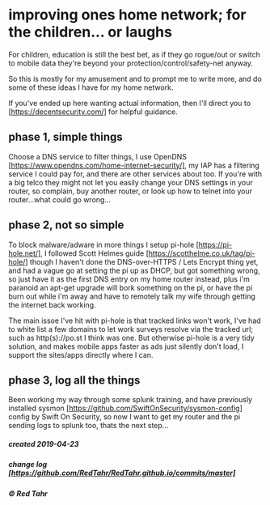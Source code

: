 # improving ones home network; for the children... or laughs

For children, education is still the best bet, as if they go rogue/out or switch to mobile data they're beyond your protection/control/safety-net anyway.

So this is mostly for my amusement and to prompt me to write more, and do some of these ideas I have for my home network.

If you've ended up here wanting actual information, then I'll direct you to [https://decentsecurity.com/] for helpful guidance.

## phase 1, simple things

Choose a DNS service to filter things, I use OpenDNS [https://www.opendns.com/home-internet-security/], my IAP has a filtering service I could pay for, and there are other services about too. If you're with a big telco they might not let you easily change your DNS settings in your router, so complain, buy another router, or look up how to telnet into your router...what could go wrong...

## phase 2, not so simple

To block malware/adware in more things I setup pi-hole [https://pi-hole.net/], I followed Scott Helmes guide [https://scotthelme.co.uk/tag/pi-hole/] though I haven't done the DNS-over-HTTPS / Lets Encrypt thing yet, and had a vague go at setting the pi up as DHCP, but got something wrong, so just have it as the first DNS entry on my home router instead, plus i'm paranoid an apt-get upgrade will bork something on the pi, or have the pi burn out while i'm away and have to remotely talk my wife through getting the internet back working.

The main issoe I've hit with pi-hole is that tracked links won't work, I've had to white list a few domains to let work surveys resolve via the tracked url; such as http(s)://po.st I think was one. But otherwise pi-hole is a very tidy solution, and makes mobile apps faster as ads just silently don't load, I support the sites/apps directly where I can.

## phase 3, log all the things

Been working my way through some splunk training, and have previously installed sysmon [https://github.com/SwiftOnSecurity/sysmon-config] config by Swift On Security, so now I want to get my router and the pi sending logs to splunk too, thats the next step...

##### created 2019-04-23
##### change log [https://github.com/RedTahr/RedTahr.github.io/commits/master]
##### © Red Tahr